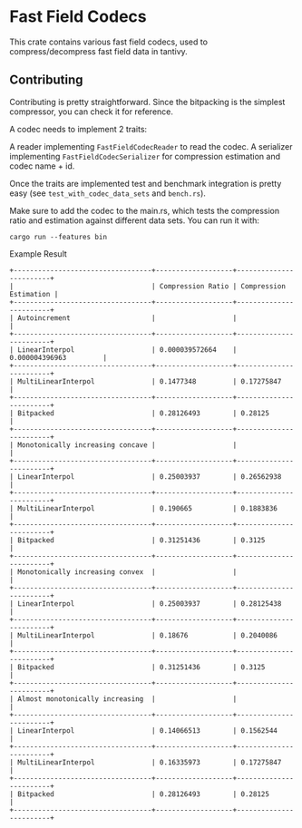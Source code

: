 

# Fast Field Codecs

This crate contains various fast field codecs, used to compress/decompress fast field data in tantivy.

## Contributing

Contributing is pretty straightforward. Since the bitpacking is the simplest compressor, you can check it for reference.

A codec needs to implement 2 traits:

A reader implementing `FastFieldCodecReader` to read the codec.
A serializer implementing `FastFieldCodecSerializer` for compression estimation and codec name + id.

Once the traits are implemented test and benchmark integration is pretty easy (see `test_with_codec_data_sets` and `bench.rs`).

Make sure to add the codec to the main.rs, which tests the compression ratio and estimation against different data sets. You can run it with:
```
cargo run --features bin
```


Example Result
```
+----------------------------------+-------------------+------------------------+
|                                  | Compression Ratio | Compression Estimation |
+----------------------------------+-------------------+------------------------+
| Autoincrement                    |                   |                        |
+----------------------------------+-------------------+------------------------+
| LinearInterpol                   | 0.000039572664    | 0.000004396963         |
+----------------------------------+-------------------+------------------------+
| MultiLinearInterpol              | 0.1477348         | 0.17275847             |
+----------------------------------+-------------------+------------------------+
| Bitpacked                        | 0.28126493        | 0.28125                |
+----------------------------------+-------------------+------------------------+
| Monotonically increasing concave |                   |                        |
+----------------------------------+-------------------+------------------------+
| LinearInterpol                   | 0.25003937        | 0.26562938             |
+----------------------------------+-------------------+------------------------+
| MultiLinearInterpol              | 0.190665          | 0.1883836              |
+----------------------------------+-------------------+------------------------+
| Bitpacked                        | 0.31251436        | 0.3125                 |
+----------------------------------+-------------------+------------------------+
| Monotonically increasing convex  |                   |                        |
+----------------------------------+-------------------+------------------------+
| LinearInterpol                   | 0.25003937        | 0.28125438             |
+----------------------------------+-------------------+------------------------+
| MultiLinearInterpol              | 0.18676           | 0.2040086              |
+----------------------------------+-------------------+------------------------+
| Bitpacked                        | 0.31251436        | 0.3125                 |
+----------------------------------+-------------------+------------------------+
| Almost monotonically increasing  |                   |                        |
+----------------------------------+-------------------+------------------------+
| LinearInterpol                   | 0.14066513        | 0.1562544              |
+----------------------------------+-------------------+------------------------+
| MultiLinearInterpol              | 0.16335973        | 0.17275847             |
+----------------------------------+-------------------+------------------------+
| Bitpacked                        | 0.28126493        | 0.28125                |
+----------------------------------+-------------------+------------------------+

```
